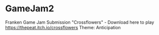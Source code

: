 # GameJam2

Franken Game Jam Submission "Crossflowers" - Download here to play https://thepeat.itch.io/crossflowers
Theme: Anticipation
